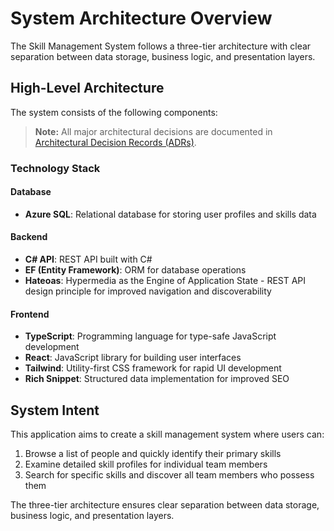 # System Architecture Overview

The Skill Management System follows a three-tier architecture with clear separation between data storage, business logic, and presentation layers.

## High-Level Architecture

The system consists of the following components:

> **Note:** All major architectural decisions are documented in [Architectural Decision Records (ADRs)](/docs/decisions/README.md).

### Technology Stack

#### Database
- **Azure SQL**: Relational database for storing user profiles and skills data

#### Backend
- **C# API**: REST API built with C#
- **EF (Entity Framework)**: ORM for database operations
- **Hateoas**: Hypermedia as the Engine of Application State - REST API design principle for improved navigation and discoverability

#### Frontend
- **TypeScript**: Programming language for type-safe JavaScript development
- **React**: JavaScript library for building user interfaces
- **Tailwind**: Utility-first CSS framework for rapid UI development
- **Rich Snippet**: Structured data implementation for improved SEO

## System Intent

This application aims to create a skill management system where users can:
1. Browse a list of people and quickly identify their primary skills
2. Examine detailed skill profiles for individual team members
3. Search for specific skills and discover all team members who possess them

The three-tier architecture ensures clear separation between data storage, business logic, and presentation layers.
